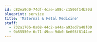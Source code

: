 ```yaml
---
id: c82ea9d0-74df-4cae-a88c-c1506f14b20d
blueprint: service
title: 'Maternal & Fetal Medicine'
staff:
  - 732a1706-0a68-44c2-a44a-a93ed7a48f00
  - 9b55550e-6c71-49ea-9db0-6e603f8144be
---
```

